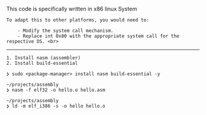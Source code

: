 This code is specifically written in x86 linux System
```
To adapt this to other platforms, you would need to:

    - Modify the system call mechanism.
    - Replace int 0x80 with the appropriate system call for the respective OS. <br>
````
---

```
1. Install nasm (assembler)
2. Install build-essential

❯ sudo <package-manager> install nasm build-essential -y
```


```
~/projects/assembly 
❯ nasm -f elf32 -o hello.o hello.asm        

~/projects/assembly 
❯ ld -m elf_i386 -s -o hello hello.o
```

